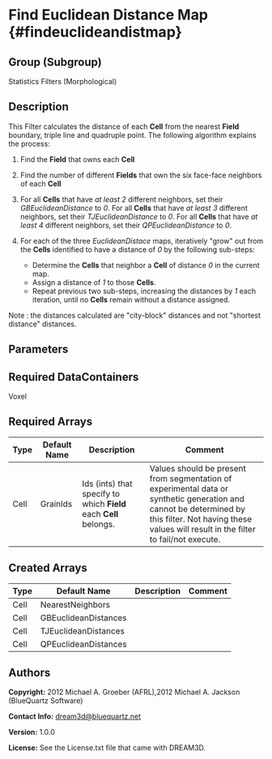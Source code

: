 Find Euclidean Distance Map {#findeuclideandistmap}
======

## Group (Subgroup) ##
Statistics Filters (Morphological)

## Description ##
This Filter calculates the distance of each **Cell** from the nearest **Field** boundary, triple line and quadruple point.  The following algorithm explains the process:

1. Find the **Field** that owns each **Cell**
2. Find the number of different **Fields** that own the six face-face neighbors of each **Cell**
3. For all **Cells** that have *at least 2* different neighbors, set their *GBEuclideanDistance* to *0*.  For all **Cells** that have *at least 3* different neighbors, set their *TJEuclideanDistance* to *0*.  For all **Cells** that have *at least 4* different neighbors, set their *QPEuclideanDistance* to *0*.
4. For each of the three *EuclideanDistace* maps, iteratively "grow" out from the **Cells** identified to have a distance of *0* by the following sub-steps:

	- Determine the **Cells** that neighbor a **Cell** of distance *0* in the current map.
	- Assign a distance of *1* to those **Cells**.
	- Repeat previous two sub-steps, increasing the distances by *1* each iteration, until no **Cells** remain without a distance assigned.



Note : the distances calculated are "city-block" distances and not "shortest distance" distances.



## Parameters ##

## Required DataContainers ##
Voxel

## Required Arrays ##

| Type | Default Name | Description | Comment |
|------|--------------|-------------|---------|
| Cell | GrainIds | Ids (ints) that specify to which **Field** each **Cell** belongs. | Values should be present from segmentation of experimental data or synthetic generation and cannot be determined by this filter. Not having these values will result in the filter to fail/not execute. |

## Created Arrays ##

| Type | Default Name | Description | Comment |
|------|--------------|-------------|---------|
| Cell | NearestNeighbors |  |  |
| Cell | GBEuclideanDistances |  |  |
| Cell | TJEuclideanDistances |  |  |
| Cell | QPEuclideanDistances |  |  |

## Authors ##

**Copyright:** 2012 Michael A. Groeber (AFRL),2012 Michael A. Jackson (BlueQuartz Software)

**Contact Info:** dream3d@bluequartz.net

**Version:** 1.0.0

**License:**  See the License.txt file that came with DREAM3D.




